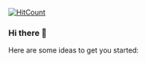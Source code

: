 [![HitCount](http://hits.dwyl.com/deguzman20/deguzman20.svg)](http://hits.dwyl.com/deguzman20/deguzman20)

### Hi there 👋

Here are some ideas to get you started:

<!--
**deguzman20/deguzman20** is a ✨ _special_ ✨ repository because its `README.md` (this file) appears on your GitHub profile.


- 🔭 I’m currently working on corporate company using RoR
- 🌱 I’m currently learning 
- 👯 I’m looking to collaborate on ...
- 🤔 I’m looking for help with ...
- 💬 Ask me about ...
- 📫 How to reach me: ...
- 😄 Pronouns: ...
- ⚡ Fun fact: ...
-->
